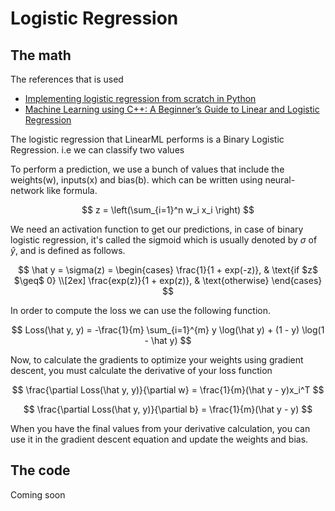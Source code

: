 # Logistic Regression

## The math

The references that is used

- [Implementing logistic regression from scratch in Python](https://developer.ibm.com/articles/implementing-logistic-regression-from-scratch-in-python/)
- [Machine Learning using C++: A Beginner’s Guide to Linear and Logistic Regression](https://www.analyticsvidhya.com/blog/2020/04/machine-learning-using-c-linear-logistic-regression/)

The logistic regression that LinearML performs is a Binary Logistic Regression. i.e we can classify two
values

To perform a prediction, we use a bunch of values that include the weights(w), inputs(x) and bias(b).
which can be written using neural-network like formula.

$$
z = \left(\sum_{i=1}^n w_i x_i \right)
$$

We need an activation function to get our predictions, in case of binary logistic regression, it's called
the sigmoid which is usually denoted by $\sigma$ of $\hat y$, and is defined as follows.

$$
\hat y = \sigma(z) =
\begin{cases}
\frac{1}{1 + exp(-z)}, & \text{if $z$ $\geq$ 0} \\[2ex]
\frac{exp(z)}{1 + exp(z)}, & \text{otherwise}
\end{cases}
$$

In order to compute the loss we can use the following function.

$$
Loss(\hat y, y) = -\frac{1}{m} \sum_{i=1}^{m} y \log(\hat y) + (1 - y) \log(1 - \hat y)
$$

Now, to calculate the gradients to optimize your weights using gradient descent, you must calculate the derivative of your loss function

$$
\frac{\partial Loss(\hat y, y)}{\partial w} = \frac{1}{m}(\hat y - y)x_i^T
$$

$$
\frac{\partial Loss(\hat y, y)}{\partial b} = \frac{1}{m}(\hat y - y)
$$

When you have the final values from your derivative calculation, you can use it in the gradient descent equation and update the weights and bias.

## The code

Coming soon
